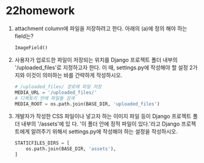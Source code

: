 # 22homework

1. attachment column에 파일을 저장하려고 한다. 아래의 (a)에 정의 해야 하는 field는?

   `ImageField()`		

   

2. 사용자가 업로드한 파일이 저장되는 위치를 Django 프로젝트 폴더 내부의 '/uploaded_files'로 지정하고자 한다. 이 때, settings.py에 작성해야 할 설정 2가지와 이것이 의미하는 바를 간략하게 작성하시오.

   ```python
   # /uploaded_files/ 경로에 파일 저장
   MEDIA_URL = '/uploaded_files/'
   # 디렉토리 안에 파일들 검색
   MEDIA_ROOT = os.path.join(BASE_DIR, 'uploaded_files')
   ```

   

3. 개발자가 작성한 CSS 파일이나 넣고자 하는 이미지 파일 등이 Django 프로젝트 폴더 내부의 '/assets'에 있 다. '이 폴더 안에 정적 파일이 있다.'라고 Django 프로젝트에게 알려주기 위해서 settings.py에 작성해야 하는 설정을 작성하시오.

   ```python
   STATICFILES_DIRS = [
       os.path.join(BASE_DIR, 'assets'),
   ]
   ```